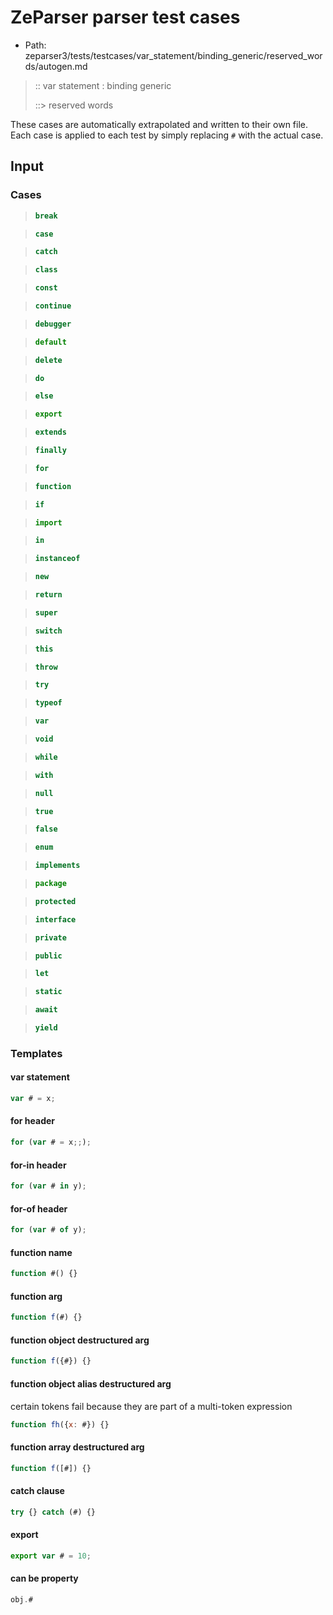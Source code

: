 # ZeParser parser test cases

- Path: zeparser3/tests/testcases/var_statement/binding_generic/reserved_words/autogen.md

> :: var statement : binding generic
>
> ::> reserved words

These cases are automatically extrapolated and written to their own file.
Each case is applied to each test by simply replacing `#` with the actual case.

## Input

### Cases

> `````js
> break
> `````

> `````js
> case
> `````

> `````js
> catch
> `````

> `````js
> class
> `````

> `````js
> const
> `````

> `````js
> continue
> `````

> `````js
> debugger
> `````

> `````js
> default
> `````

> `````js
> delete
> `````

> `````js
> do
> `````

> `````js
> else
> `````

> `````js
> export
> `````

> `````js
> extends
> `````

> `````js
> finally
> `````

> `````js
> for
> `````

> `````js
> function
> `````

> `````js
> if
> `````

> `````js
> import
> `````

> `````js
> in
> `````

> `````js
> instanceof
> `````

> `````js
> new
> `````

> `````js
> return
> `````

> `````js
> super
> `````

> `````js
> switch
> `````

> `````js
> this
> `````

> `````js
> throw
> `````

> `````js
> try
> `````

> `````js
> typeof
> `````

> `````js
> var
> `````

> `````js
> void
> `````

> `````js
> while
> `````

> `````js
> with
> `````

> `````js
> null
> `````

> `````js
> true
> `````

> `````js
> false
> `````

> `````js
> enum
> `````

> `````js
> implements
> `````

> `````js
> package
> `````

> `````js
> protected
> `````

> `````js
> interface
> `````

> `````js
> private
> `````

> `````js
> public
> `````

> `````js
> let
> `````

> `````js
> static
> `````

> `````js
> await
> `````

> `````js
> yield
> `````

### Templates

#### var statement

`````js
var # = x;
`````

#### for header

`````js
for (var # = x;;);
`````

#### for-in header

`````js
for (var # in y);
`````

#### for-of header

`````js
for (var # of y);
`````

#### function name

`````js
function #() {}
`````

#### function arg

`````js
function f(#) {}
`````

#### function object destructured arg

`````js
function f({#}) {}
`````

#### function object alias destructured arg

certain tokens fail because they are part of a multi-token expression

`````js
function fh({x: #}) {}
`````

#### function array destructured arg

`````js
function f([#]) {}
`````

#### catch clause

`````js
try {} catch (#) {}
`````

#### export

`````js
export var # = 10;
`````

#### can be property

`````js
obj.#
`````
